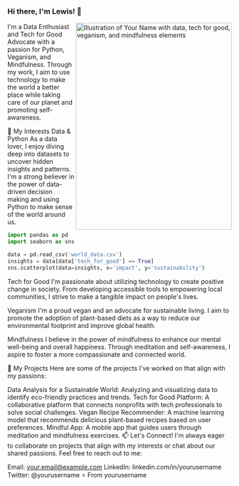 <!--
**lewisisgood/lewisisgood** is a ✨ _special_ ✨ repository because its `README.md` (this file) appears on your GitHub profile.

Here are some ideas to get you started:

- 🔭 I’m currently working on ...
- 🌱 I’m currently learning ...
- 👯 I’m looking to collaborate on ...
- 🤔 I’m looking for help with ...
- 💬 Ask me about ...
- 📫 How to reach me: ...
- 😄 Pronouns: ...
- ⚡ Fun fact: ...
-->


### Hi there, I'm Lewis! 👋
<img align="right" src="https://upload.wikimedia.org/wikipedia/commons/b/bf/Community_Wishlist_Survey_banner_FAQ.svg" alt="Illustration of Your Name with data, tech for good, veganism, and mindfulness elements" width=350px height=465px/>
I'm a Data Enthusiast and Tech for Good Advocate with a passion for Python, Veganism, and Mindfulness. Through my work, I aim to use technology to make the world a better place while taking care of our planet and promoting self-awareness.

🌱 My Interests
Data & Python
As a data lover, I enjoy diving deep into datasets to uncover hidden insights and patterns. I'm a strong believer in the power of data-driven decision making and using Python to make sense of the world around us.

```python
import pandas as pd
import seaborn as sns

data = pd.read_csv('world_data.csv')
insights = data[data['tech_for_good'] == True]
sns.scatterplot(data=insights, x='impact', y='sustainability')
```

Tech for Good
I'm passionate about utilizing technology to create positive change in society. From developing accessible tools to empowering local communities, I strive to make a tangible impact on people's lives.

Veganism
I'm a proud vegan and an advocate for sustainable living. I aim to promote the adoption of plant-based diets as a way to reduce our environmental footprint and improve global health.

Mindfulness
I believe in the power of mindfulness to enhance our mental well-being and overall happiness. Through meditation and self-awareness, I aspire to foster a more compassionate and connected world.

🚀 My Projects
Here are some of the projects I've worked on that align with my passions:

Data Analysis for a Sustainable World: Analyzing and visualizing data to identify eco-friendly practices and trends.
Tech for Good Platform: A collaborative platform that connects nonprofits with tech professionals to solve social challenges.
Vegan Recipe Recommender: A machine learning model that recommends delicious plant-based recipes based on user preferences.
Mindful App: A mobile app that guides users through meditation and mindfulness exercises.
📫 Let's Connect!
I'm always eager to collaborate on projects that align with my interests or chat about our shared passions. Feel free to reach out to me:

Email: your.email@example.com
LinkedIn: linkedin.com/in/yourusername
Twitter: @yourusername
⭐️ From yourusername

